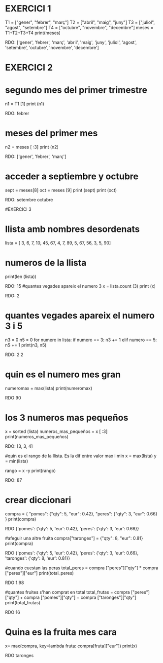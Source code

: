 # EXERCICI 1
T1 = ["gener", "febrer", "març"]
T2 = ["abril", "maig", "juny"]
T3 = ["juliol", "agost", "setembre"]
T4 = ["octubre", "novembre", "decembre"]
meses = T1+T2+T3+T4
print(meses)

RDO: ['gener', 'febrer', 'març', 'abril', 'maig', 'juny', 'juliol', 'agost', 'setembre', 'octubre', 'novembre', 'decembre']

# EXERCICI 2
# segundo mes del primer trimestre
n1 = T1 [1]
print (n1)

RDO: febrer

# meses del primer mes
n2 = meses [ :3]
print (n2)

RDO: ['gener', 'febrer', 'març']

# acceder a septiembre y octubre
sept = meses[8]
oct = meses [9]
print (sept)
print (oct)

RDO: setembre
octubre

#EXERCICI 3
# llista amb nombres desordenats
lista = [ 3, 6, 7, 10, 45, 67, 4, 7, 89, 5, 67, 56, 3, 5, 90]
# numeros de la llista
print(len (lista))

RDO: 15
#quantes vegades apareix el numero 3
x = lista.count (3)
print (x)

RDO: 2

# quantes vegades apareix el numero 3 i 5
n3 = 0
n5 = 0
for numero in lista:
    if numero == 3:
        n3 += 1
    elif numero == 5:
        n5 += 1
print(n3, n5)

RDO: 2 2 

# quin es el numero mes gran
numeromax = max(lista)
print(numeromax)

RDO 90

# los 3 numeros mas pequeños
x = sorted (lista)
numeros_mas_pequeños = x [ :3]
print(numeros_mas_pequeños)

RDO: [3, 3, 4]

#quin es el rango de la llista. Es la dif entre valor max i min
x = max(lista)
y = min(lista)

rango = x -y
print(rango)

RDO: 87

# crear diccionari
compra =  {
    "pomes": {"qty": 5, "eur": 0.42},
    "peres": {"qty": 3, "eur": 0.66}
}
print(compra)

RDO {'pomes': {'qty': 5, 'eur': 0.42}, 'peres': {'qty': 3, 'eur': 0.66}}

#afeguir una altre fruita
compra["taronges"] = {"qty": 8, "eur": 0.81}
print(compra)

RDO {'pomes': {'qty': 5, 'eur': 0.42}, 'peres': {'qty': 3, 'eur': 0.66}, 'taronges': {'qty': 8, 'eur': 0.81}}

#cuando cuestan las peras
total_peres = compra ["peres"]["qty"] * compra ["peres"]["eur"]
print(total_peres)

RDO 1.98

#quantes fruites s'han comprat en total
total_frutas = compra ["peres"]["qty"] + compra ["pomes"]["qty"] + compra ["taronges"]["qty"]
print(total_frutas)

RDO 16

# Quina es la fruita mes cara
x= max(compra, key=lambda fruta: compra[fruta]["eur"])
print(x)

RDO taronges



